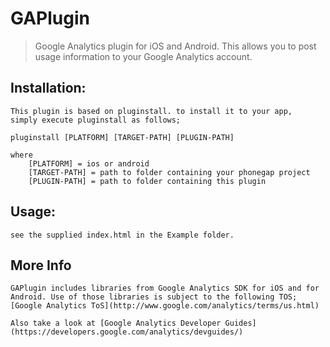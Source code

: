 # GAPlugin

> Google Analytics plugin for iOS and Android. This allows you to post usage information to your Google Analytics account.


## Installation:

	This plugin is based on pluginstall. to install it to your app,
	simply execute pluginstall as follows;

	pluginstall [PLATFORM] [TARGET-PATH] [PLUGIN-PATH]

	where
		[PLATFORM] = ios or android
		[TARGET-PATH] = path to folder containing your phonegap project
		[PLUGIN-PATH] = path to folder containing this plugin
	
## Usage:
	see the supplied index.html in the Example folder.
	
## More Info
	GAPlugin includes libraries from Google Analytics SDK for iOS and for Android. Use of those libraries is subject to the following TOS;
	[Google Analytics ToS](http://www.google.com/analytics/terms/us.html)
	
	Also take a look at [Google Analytics Developer Guides](https://developers.google.com/analytics/devguides/)